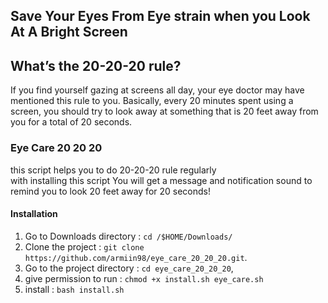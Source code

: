 ## Save Your Eyes From Eye strain when you Look At A Bright Screen

## What’s the 20-20-20 rule?
If you find yourself gazing at screens all day, your eye doctor may have mentioned this rule to you. Basically, every 20 minutes spent using a screen, you should try to look away at something that is 20 feet away from you for a total of 20 seconds.

### Eye Care 20 20 20
this script helps you to do 20-20-20 rule regularly</br>
with installing this script You will get a message and notification sound to remind you to look 20 feet away for 20 seconds!  

#### Installation
1. Go to Downloads directory    : `cd /$HOME/Downloads/`
2. Clone the project            : `git clone https://github.com/armiin98/eye_care_20_20_20.git`.
3. Go to the project directory  : `cd eye_care_20_20_20`,
4. give permission to run       : `chmod +x install.sh eye_care.sh`
5. install                      : `bash install.sh` 

